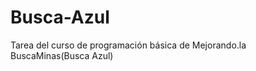 Busca-Azul
==========

Tarea del curso de programación básica de Mejorando.la BuscaMinas(Busca Azul)
